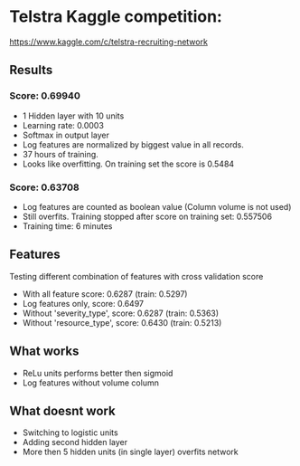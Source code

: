 # Telstra Kaggle competition:

https://www.kaggle.com/c/telstra-recruiting-network


## Results

### Score: 0.69940

  * 1 Hidden layer with 10 units
  * Learning rate: 0.0003
  * Softmax in output layer
  * Log features are normalized by biggest value in all records.
  * 37 hours of training.
  * Looks like overfitting. On training set the score is 0.5484

### Score: 0.63708

  * Log features are counted as boolean value (Column volume is not used)
  * Still overfits. Training stopped after score on training set: 0.557506
  * Training time: 6 minutes

## Features

Testing different combination of features with cross validation score

  * With all feature score: 0.6287 (train: 0.5297)
  * Log features only, score: 0.6497
  * Without 'severity_type', score: 0.6287 (train: 0.5363)
  * Without 'resource_type', score: 0.6430 (train: 0.5213)

## What works

  * ReLu units performs better then sigmoid
  * Log features without volume column


## What doesnt work

  * Switching to logistic units
  * Adding second hidden layer
  * More then 5 hidden units (in single layer) overfits network